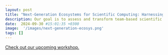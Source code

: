 ```yaml
---
layout: post
title: "Next-Generation Ecosystems for Scientific Computing: Harnessing Community, Software, and AI for Mission-Driven Team Science"
description: Our goal is to assess and transform team-based scientific software, with emphasis on building ecosystems to address the needs of next-generation research in scientific computing, while advancing emerging AI technologies.
date:  2024-09-30 #15:01:35 +0300
image:  '/images/next-generation-ecosys.png'
tags: []
---
```




[Check out our upcoming workshop.](https://bit.ly/next-gen-ecosystems)


